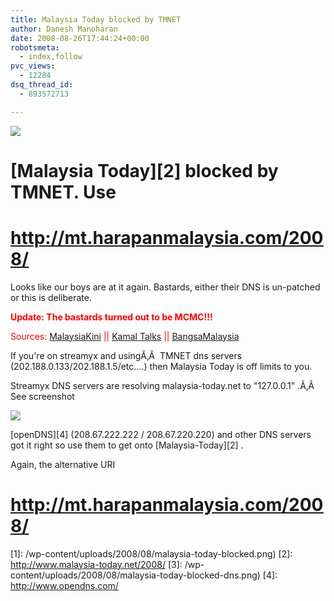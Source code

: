 ```yaml
---
title: Malaysia Today blocked by TMNET
author: Danesh Manoharan
date: 2008-08-26T17:44:24+00:00
robotsmeta:
  - index,follow
pvc_views:
  - 12284
dsq_thread_id:
  - 893572713

---
```

![](/wp-content/uploads/2008/08/malaysia-today-blocked.png)

# [Malaysia Today][2] blocked by TMNET. Use

# <span style="text-decoration: underline;"><span style="text-decoration: underline;"><span style="text-decoration: underline;"><span style="text-decoration: underline;">http://mt.harapanmalaysia.com/2008/</span></span></span></span>

Looks like our boys are at it again. Bastards, either their DNS is un-patched or this is deliberate.

<span style="color: #ff0000;"><strong>Update: The bastards turned out to be MCMC!!!</strong></span>

<span style="color: #ff0000;">Sources: <a href="http://www.malaysiakini.com/news/88683">MalaysiaKini</a> || <a href="http://kamal-talksmalaysia.blogspot.com/2008/08/malaysia-today-blocked-order-from-mcmc.html">Kamal Talks</a> || <a href="http://bangmalaysia.wordpress.com/2008/08/27/malaysia-today-blocked-order-from-mcmc/">BangsaMalaysia</a></span>

If you're on streamyx and usingÃ‚Â  TMNET dns servers (202.188.0.133/202.188.1.5/etc....) then Malaysia Today is off limits to you.

Streamyx DNS servers are resolving malaysia-today.net to "127.0.0.1" .Ã‚Â  See screenshot

![](/wp-content/uploads/2008/08/malaysia-today-blocked-dns-500x398.png)

[openDNS][4] (208.67.222.222 / 208.67.220.220) and other DNS servers got it right so use them to get onto [Malaysia-Today][2] .

Again, the alternative URI

# <span style="text-decoration: underline;"><span style="text-decoration: underline;">http://mt.harapanmalaysia.com/2008/</span></span>

 [1]: /wp-content/uploads/2008/08/malaysia-today-blocked.png)
 [2]: http://www.malaysia-today.net/2008/
 [3]: /wp-content/uploads/2008/08/malaysia-today-blocked-dns.png)
 [4]: http://www.opendns.com/